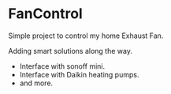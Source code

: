 # FanControl

Simple project to control my home Exhaust Fan.

Adding smart solutions along the way. 
 - Interface with sonoff mini.
 - Interface with Daikin heating pumps.
 - and more.
